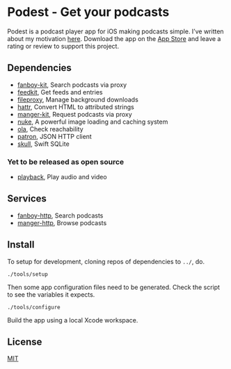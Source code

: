 # Podest - Get your podcasts

Podest is a podcast player app for iOS making podcasts simple. I’ve written about my motivation [here](https://troubled.pro/2018/10/podest.html). Download the app on the [App Store](https://itunes.apple.com/us/app/podest/id794983364) and leave a rating or review to support this project.

## Dependencies

- [fanboy-kit](https://github.com/michaelnisi/fanboy-kit), Search podcasts via proxy
- [feedkit](https://github.com/michaelnisi/feedkit), Get feeds and entries
- [fileproxy](https://github.com/michaelnisi/fileproxy), Manage background downloads
- [hattr](https://github.com/michaelnisi/hattr), Convert HTML to attributed strings
- [manger-kit](https://github.com/michaelnisi/manger-kit), Request podcasts via proxy
- [nuke](https://github.com/michaelnisi/nuke), A powerful image loading and caching system
- [ola](https://github.com/michaelnisi/ola), Check reachability
- [patron](https://github.com/michaelnisi/patron), JSON HTTP client
- [skull](https://github.com/michaelnisi/skull), Swift SQLite

### Yet to be released as open source

- [playback](https://github.com/michaelnisi/playback), Play audio and video

## Services

- [fanboy-http](https://github.com/michaelnisi/fanboy-http), Search podcasts
- [manger-http](https://github.com/michaelnisi/manger-http), Browse podcasts

## Install

To setup for development, cloning repos of dependencies to `../`, do.

```
./tools/setup
```

Then some app configuration files need to be generated. Check the script to see the variables it expects.

```
./tools/configure
```

Build the app using a local Xcode workspace.

## License

[MIT](https://raw.github.com/michaelnisi/podest/master/LICENSE)
